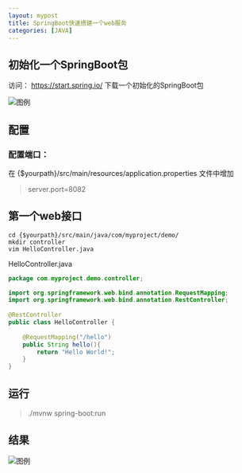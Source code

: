 ```yaml
---
layout: mypost
title: SpringBoot快速搭建一个web服务
categories: [JAVA]
---
```


## 初始化一个SpringBoot包

访问： https://start.spring.io/  下载一个初始化的SpringBoot包

![图例](1614676930010.jpg)

## 配置

### 配置端口：  
在 {$yourpath}/src/main/resources/application.properties 文件中增加  
> server.port=8082

## 第一个web接口

````
cd {$yourpath}/src/main/java/com/myproject/demo/   
mkdir controller  
vim HelloController.java
````
HelloController.java

````java
package com.myproject.demo.controller;

import org.springframework.web.bind.annotation.RequestMapping;
import org.springframework.web.bind.annotation.RestController;
 
@RestController
public class HelloController {
 
    @RequestMapping("/hello")
    public String hello(){
        return "Hello World!";
    }
}
````

## 运行

> ./mvnw spring-boot:run

## 结果

![图例](1614677808979.jpg)
